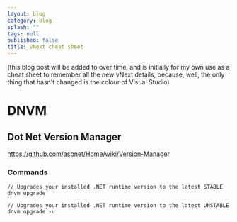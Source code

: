 ```yaml
---
layout: blog
category: blog
splash: ""
tags: null
published: false
title: vNext cheat sheet
---
```


(this blog post will be added to over time, and is initially for my own use as a cheat sheet to remember all the new vNext details, because, well, the only thing that hasn't changed is the colour of Visual Studio)

# DNVM
## Dot Net Version Manager
<https://github.com/aspnet/Home/wiki/Version-Manager>
### Commands
    // Upgrades your installed .NET runtime version to the latest STABLE
    dnvm upgrade
    
    // Upgrades your installed .NET runtime version to the latest UNSTABLE
    dnvm upgrade -u

